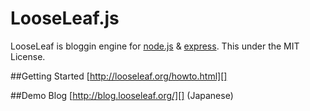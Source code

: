 # LooseLeaf.js

LooseLeaf is bloggin engine for [node.js][] & [express][].
This under the MIT License.

[node.js]: http://nodejs.org/
[express]: http://expressjs.com/

##Getting Started
[http://looseleaf.org/howto.html][]

[http://looseleaf.org/howto.html]: http://looseleaf.org/howto.html

##Demo Blog
[http://blog.looseleaf.org/][] (Japanese)

[http://blog.looseleaf.org/]: http://blog.looseleaf.org/